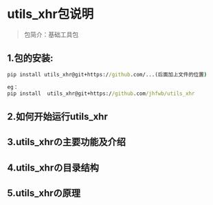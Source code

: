 # utils_xhr包说明
> 包简介：基础工具包

## 1.包的安装:
```cmd
pip install utils_xhr@git+https://github.com/...(后面加上文件的位置)

eg：
pip install  utils_xhr@git+https://github.com/jhfwb/utils_xhr
``` 

## 2.如何开始运行utils_xhr

## 3.utils_xhrの主要功能及介绍

## 4.utils_xhrの目录结构

## 5.utils_xhrの原理
